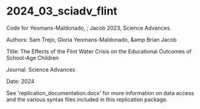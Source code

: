 # 2024_03_sciadv_flint
Code for Yeomans-Maldonado, ; Jacob 2023, Science Advances. 

Authors: Sam Trejo, Gloria Yeomans-Maldonado, &amp Brian Jacob

Title: The Effects of the Flint Water Crisis on the Educational Outcomes of School-Age Children

Journal: Science Advances

Date: 2024

See 'replication_documentation.docx' for more information on data access and the various syntax files included in this replication package. 
